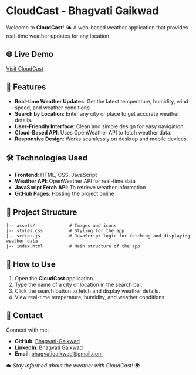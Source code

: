 # CloudCast - Bhagvati Gaikwad

Welcome to **CloudCast**! 🌤️ A web-based weather application that provides real-time weather updates for any location.

## 🌐 Live Demo
[Visit CloudCast](https://bhagvati-gaikwad.github.io/CloudCast/)

## 📌 Features
- **Real-time Weather Updates**: Get the latest temperature, humidity, wind speed, and weather conditions.
- **Search by Location**: Enter any city or place to get accurate weather details.
- **User-Friendly Interface**: Clean and simple design for easy navigation.
- **Cloud-Based API**: Uses OpenWeather API to fetch weather data.
- **Responsive Design**: Works seamlessly on desktop and mobile devices.

## 🛠️ Technologies Used
- **Frontend**: HTML, CSS, JavaScript
- **Weather API**: OpenWeather API for real-time data
- **JavaScript Fetch API**: To retrieve weather information
- **GitHub Pages**: Hosting the project online

## 📂 Project Structure
```
|-- assets/             # Images and icons
|-- styles.css          # Styling for the app
|-- script.js           # JavaScript logic for fetching and displaying weather data
|-- index.html          # Main structure of the app
```

## 🚀 How to Use
1. Open the **CloudCast** application.
2. Type the name of a city or location in the search bar.
3. Click the search button to fetch and display weather details.
4. View real-time temperature, humidity, and weather conditions.

## 📧 Contact
Connect with me:
- **GitHub**: [Bhagvati-Gaikwad](https://github.com/Bhagvati-Gaikwad)
- **LinkedIn**: [Bhagvati Gaikwad](https://www.linkedin.com/in/bhagvati-gaikwad-ab89992a1/)
- **Email**: [bhagvatigaikwad@gmail.com](mailto:your-email@example.com)

☁️ *Stay informed about the weather with CloudCast!* 🌍
